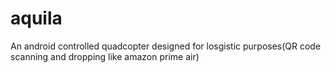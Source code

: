# aquila
An android controlled quadcopter designed for losgistic purposes(QR code scanning and dropping like amazon prime air)
